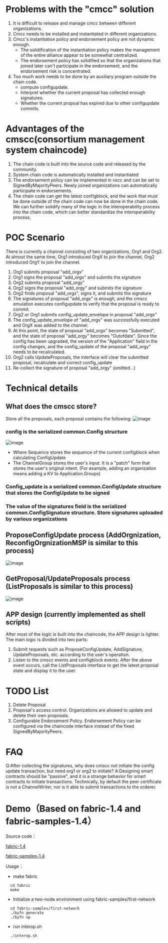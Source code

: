 # Problems with the "cmcc" solution
1. It is difficult to release and manage cmcc between different organizations.
2. Cmcc needs to be installed and instantiated in different organizations.
3. Cmcc's instantiation policy and endorsement policy are not dynamic enough.
	* The solidification of the instantiation policy makes the management of the entire alliance appear to be somewhat centralized.
	* The endorsement policy has solidified so that the organizations that joined later can't participate in the endorsement, and the endorsement risk is concentrated.
4. Too much work needs to be done by an auxiliary program outside the chain code.
	* compute configupdate.
	* Interpret whether the current proposal has collected enough signatures.
	* Whether the current propoal has expired due to other configupdate commits.

# Advantages of the cmscc(consortium management system chaincode)
1. The chain code is built into the source code and released by the community.
2. System chain code is automatically installed and instantiated
3. The endorsement policy can be implemented in vscc and can be set to SignedByMajorityPeers. Newly joined organizations can automatically participate in endorsements.
4. The chain code can get the latest configblock, and the work that must be done outside of the chain code can now be done in the chain code. We can further solidify many of the logic in the interoperability process into the chain code, which can better standardize the interoperability process.

# POC Scenario
There is currently a channel consisting of two organizations, Org1 and Org2. At almost the same time, Org1 introduced OrgX to join the channel, Org2 introduced OrgY to join the channel.

1. Org1 submits proposal "add_orgx"
2. Org1 signs the proposal "add_orgx" and submits the signature
3. Org2 submits proposal "add_orgy"
4. Org2 signs the proposal "add_orgy" and submits the signature
5. Org2 finds proposal "add_orgx", signs it, and submits the signature
6. The signatures of proposal "add_orgx" is enough, and the cmscc emulation executes configupdate to verify that the proposal is ready to commit.
7. Org2 or Org1 submits config_update_envelope in proposal "add_orgx"
8. The config_update_envelope of "add_orgx" was successfully executed and OrgX was added to the channel.
9. At this point, the state of proposal "add_orgx" becomes "Submitted", and the state of proposal "add_orgy" becomes "Outofdate". Since the config has been upgraded, the version of the "Application" field in the config changes, and the config_update of the proposal "add_orgy" needs to be recalculated.
10. Org2 calls UpdateProposals, the interface will clear the submitted proposal, recalculate and correct config_update
11. Re-collect the signature of proposal "add_orgy" (omitted...)

# Technical details
## What does the cmscc store?
Store all the proposals, each proposal contains the following:
![image](http://gitlab.alibaba-inc.com/aliyun-blockchain/fabric-interop/raw/master/imgs/proposal_ds.png)

### config is the serialized common.Config structure
![image](http://gitlab.alibaba-inc.com/aliyun-blockchain/fabric-interop/raw/master/imgs/config_ds.png)

* Where Sequence stores the sequence of the current configblock when calculating ConfigUpdate
* The ChannelGroup stores the user's input. It is a "patch" form that stores the user's original intent. (For example, adding an organization means adding a KV to Application.Groups)
### Config_update is a serialized common.ConfigUpdate structure that stores the ConfigUpdate to be signed
### The value of the signatures field is the serialized common.ConfigSignature structure. Store signatures uploaded by various organizations

## ProposeConfigUpdate process (AddOrgnization, ReconfigOrgnizationMSP is similar to this process)
![image](http://gitlab.alibaba-inc.com/aliyun-blockchain/fabric-interop/raw/master/imgs/propose_config_update.png)

## GetProposal/UpdateProposals process (ListProposals is similar to this process)
![image](http://gitlab.alibaba-inc.com/aliyun-blockchain/fabric-interop/raw/master/imgs/get_proposal.png)

## APP design (currently implemented as shell scripts)
After most of the logic is built into the chaincode, the APP design is lighter. The main logic is divided into two parts:
1. Submit requests such as ProposeConfigUpdate, AddSignature, UpdateProposals, etc. according to the user's operation.
2. Listen to the cmscc events and configblock events. After the above event occurs, call the ListProposals interface to get the latest proposal state and display it to the user.

# TODO List
1. Delete Proposal
2. Proposal's access control. Organizations are allowed to update and delete their own proposals.
3. Configurable Endorsement Policy. Endorsement Policy can be configured via the chaincode interface instead of the fixed SignedByMajorityPeers.

# FAQ
Q:After collecting the signatures, why does cmscc not initiate the config update transaction, but need org1 or org2 to initiate?
A:Designing smart contracts should be "passive", and it is a strange behavior for smart contracts to initiate transactions. Technically, by default the peer certificate is not a ChannelWriter, nor is it able to submit transactions to the orderer.
# Demo（Based on fabric-1.4 and fabric-samples-1.4）
Source code：

[fabric-1.4](http://gitlab.alibaba-inc.com/aliyun-blockchain/fabric-fork/tree/interop-1.4)

[fabric-samples-1.4](http://gitlab.alibaba-inc.com/aliyun-blockchain/fabric-samples-fork/tree/interop-1.4)

Usage：

* make fabric

```
  cd fabric
  make
```

* Initialize a two-node environment using fabric-samples/first-network

```
  cd fabric-samples/first-network
  ./byfn generate
  ./byfn up
```

* run interop.sh

```
  ./interop.sh
```